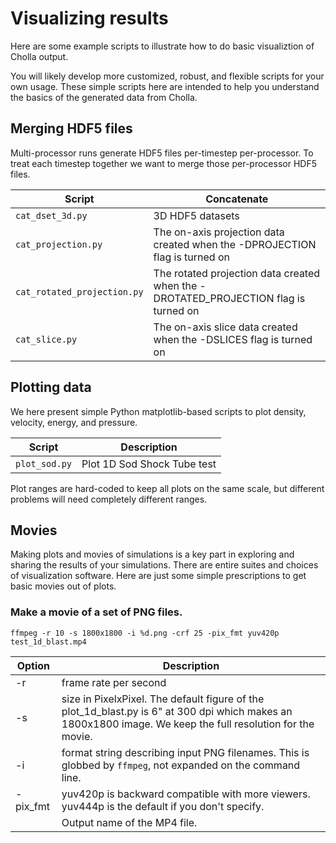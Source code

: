 # Visualizing results
Here are some example scripts to illustrate how to do basic visualiztion of Cholla output.

You will likely develop more customized, robust, and flexible scripts for your own usage.
These simple scripts here are intended to help you understand the basics of the generated data from Cholla.

## Merging HDF5 files
Multi-processor runs generate HDF5 files per-timestep per-processor.
To treat each timestep together we want to merge those per-processor HDF5 files.

| Script | Concatenate |
| ------ | ----------- |
`cat_dset_3d.py`    | 3D HDF5 datasets
`cat_projection.py` | The on-axis projection data created when the -DPROJECTION flag is turned on
`cat_rotated_projection.py` | The rotated projection data created when the -DROTATED_PROJECTION flag is turned on
`cat_slice.py` | The on-axis slice data created when the -DSLICES flag is turned on

## Plotting data
We here present simple Python matplotlib-based scripts to plot density, velocity, energy, and pressure.

| Script | Description |
| ------ | ----------- |
`plot_sod.py` | Plot 1D Sod Shock Tube test

Plot ranges are hard-coded to keep all plots on the same scale, but different problems will need completely different ranges.

## Movies
Making plots and movies of simulations is a key part in exploring and sharing the results of your simulations.  There are entire suites and choices of visualization software.  Here are just some simple prescriptions to get basic movies out of plots.

### Make a movie of a set of PNG files.

```
ffmpeg -r 10 -s 1800x1800 -i %d.png -crf 25 -pix_fmt yuv420p test_1d_blast.mp4
```

| Option | Description |
| ------ | ----------- |
-r | frame rate per second
-s | size in PixelxPixel.  The default figure of the plot_1d_blast.py is 6" at 300 dpi which makes an 1800x1800 image.  We keep the full resolution for the movie.
-i | format string describing input PNG filenames.  This is globbed by `ffmpeg`, not expanded on the command line.
-pix_fmt | yuv420p is backward compatible with more viewers.  yuv444p is the default if you don't specify.
<output filename> | Output name of the MP4 file.
